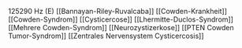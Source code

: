 125290 Hz (E)
[[Bannayan-Riley-Ruvalcaba]]
[[Cowden-Krankheit]]
[[Cowden-Syndrom]]
[[Cysticercose]]
[[Lhermitte-Duclos-Syndrom]]
[[Mehrere Cowden-Syndrom]]
[[Neurozystizerkose]]
[[PTEN Cowden Tumor-Syndrom]]
[[Zentrales Nervensystem Cysticercosis]]